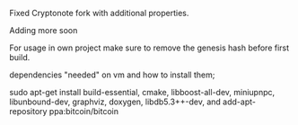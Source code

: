 Fixed Cryptonote fork with additional properties.

Adding more soon

For usage in own project make sure to remove the genesis hash before first build.

dependencies "needed" on vm and how to install them;

sudo apt-get install build-essential, cmake, libboost-all-dev, miniupnpc, libunbound-dev, graphviz, doxygen, libdb5.3++-dev, and add-apt-repository ppa:bitcoin/bitcoin

